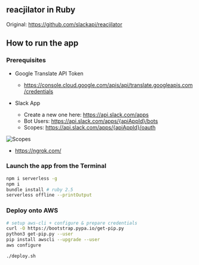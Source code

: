 ## reacjilator in Ruby

Original: https://github.com/slackapi/reacjilator

## How to run the app

### Prerequisites

* Google Translate API Token
  * https://console.cloud.google.com/apis/api/translate.googleapis.com/credentials

* Slack App
  * Create a new one here: https://api.slack.com/apps
  * Bot Users: https://api.slack.com/apps/{apiAppId}/bots
  * Scopes: https://api.slack.com/apps/{apiAppId}/oauth

![Scopes](https://raw.githubusercontent.com/seratch/slack-app-examples/master/reacjilator-typescript/scopes.png "Scopes")

* https://ngrok.com/

### Launch the app from the Terminal

```bash
npm i serverless -g
npm i
bundle install # ruby 2.5
serverless offline --printOutput
```

### Deploy onto AWS

```bash
# setup aws-cli + configure & prepare credentials
curl -O https://bootstrap.pypa.io/get-pip.py
python3 get-pip.py --user
pip install awscli --upgrade --user
aws configure

./deploy.sh
```